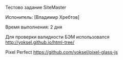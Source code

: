 Тестово задание SiteMaster

Испонитель: [Владимир Хребтов]

Время выполнения: 2 дня

Для проверки валидности БЭМ использовался http://yoksel.github.io/html-tree/

Pixel Perfect https://github.com/yoksel/pixel-glass-js

